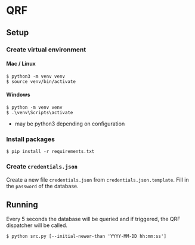 # QRF

## Setup

### Create virtual environment

#### Mac / Linux
```console
$ python3 -m venv venv
$ source venv/bin/activate
```
#### Windows
```console
$ python -m venv venv
$ .\venv\Scripts\activate
```
* may be python3 depending on configuration

### Install packages

```console
$ pip install -r requirements.txt
```

### Create `credentials.json`

Create a new file `credentials.json` from `credentials.json.template`. Fill in the `password` of the database.

## Running

Every 5 seconds the database will be queried and if triggered, the QRF dispatcher will be called.

```console
$ python src.py [--initial-newer-than 'YYYY-MM-DD hh:mm:ss']
```
